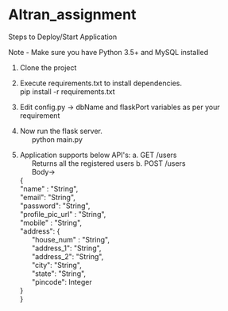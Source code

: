# Altran_assignment

Steps to Deploy/Start Application

Note - Make sure you have Python 3.5+ and MySQL installed

1. Clone the project
2. Execute requirements.txt to install dependencies.\
	pip install -r requirements.txt
3. Edit config.py -> dbName and flaskPort variables as per your requirement
4. Now run the flask server.\
&nbsp;&nbsp;&nbsp;&nbsp;&nbsp;&nbsp;python main.py
	
5. Application supports below API's:
a. GET /users\
&nbsp;&nbsp;&nbsp;&nbsp;&nbsp;&nbsp;Returns all the registered users
b. POST /users\
&nbsp;&nbsp;&nbsp;&nbsp;&nbsp;&nbsp;Body->\
		{\
			"name" : "String",\
			"email": "String",\
			"password": "String", \
			"profile_pic_url" : "String", \
			"mobile" : "String",\
			"address": {\
				&nbsp;&nbsp;&nbsp;&nbsp;&nbsp;&nbsp;"house_num" : "String", \
				&nbsp;&nbsp;&nbsp;&nbsp;&nbsp;&nbsp;"address_1": "String",\
				&nbsp;&nbsp;&nbsp;&nbsp;&nbsp;&nbsp;"address_2": "String", \
				&nbsp;&nbsp;&nbsp;&nbsp;&nbsp;&nbsp;"city": "String", \
				&nbsp;&nbsp;&nbsp;&nbsp;&nbsp;&nbsp;"state": "String",\
				&nbsp;&nbsp;&nbsp;&nbsp;&nbsp;&nbsp;"pincode": Integer\
			}\
		}
